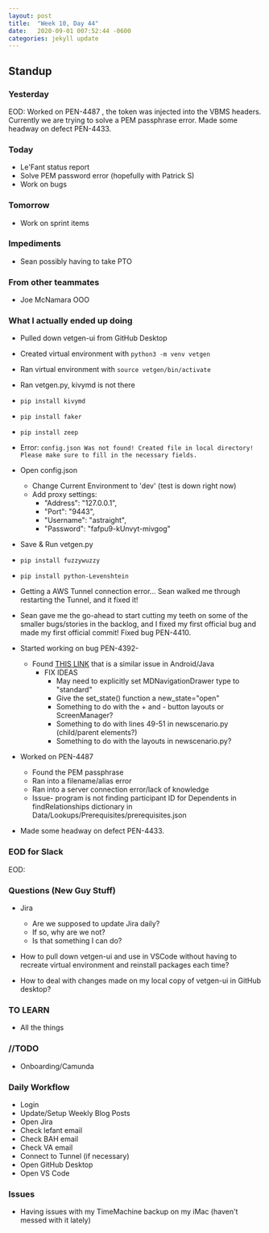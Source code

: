 ```yaml
---
layout: post
title:  "Week 10, Day 44"
date:   2020-09-01 007:52:44 -0600
categories: jekyll update
---
```


## Standup

### Yesterday
EOD: Worked on PEN-4487 , the token was injected into the VBMS headers. Currently we are trying to solve a PEM passphrase error. Made some headway on defect PEN-4433.

### Today
* Le'Fant status report
* Solve PEM password error (hopefully with Patrick S)
* Work on bugs

### Tomorrow
* Work on sprint items

### Impediments
* Sean possibly having to take PTO

### From other teammates
* Joe McNamara OOO

### What I actually ended up doing
* Pulled down vetgen-ui from GitHub Desktop
* Created virtual environment with `python3 -m venv vetgen`
* Ran virtual environment with `source vetgen/bin/activate`
* Ran vetgen.py, kivymd is not there
* `pip install kivymd`
* `pip install faker`
* `pip install zeep`
* Error: `config.json Was not found! Created file in local directory! Please make sure to fill in the necessary fields.`
* Open config.json
  * Change Current Environment to 'dev' (test is down right now)
  * Add proxy settings:
    * "Address": "127.0.0.1",
    * "Port": "9443",
    * "Username": "astraight",
    * "Password": "fafpu9-kUnvyt-mivgog"
* Save & Run vetgen.py
* `pip install fuzzywuzzy`
* `pip install python-Levenshtein`

* Getting a AWS Tunnel connection error... Sean walked me through restarting the Tunnel, and it fixed it!

* Sean gave me the go-ahead to start cutting my teeth on some of the smaller bugs/stories in the backlog, and I fixed my first official bug and made my first official commit! Fixed bug PEN-4410.

* Started working on bug PEN-4392- 
  * Found [THIS LINK](https://stackoverflow.com/questions/17498478/navigation-drawer-disable-click-through-on-items-behind-the-drawer) that is a similar issue in Android/Java
    * FIX IDEAS
      * May need to explicitly set MDNavigationDrawer type to "standard"
      * Give the set_state() function a new_state="open"
      * Something to do with the + and - button layouts or ScreenManager?
      * Something to do with lines 49-51 in newscenario.py (child/parent elements?)
      * Something to do with the layouts in newscenario.py?

* Worked on PEN-4487 
  * Found the PEM passphrase
  * Ran into a filename/alias error
  * Ran into a server connection error/lack of knowledge
  * Issue- program is not finding participant ID for Dependents in findRelationships dictionary in Data/Lookups/Prerequisites/prerequisites.json

* Made some headway on defect PEN-4433.

### EOD for Slack
EOD: 

### Questions (New Guy Stuff)
* Jira
  * Are we supposed to update Jira daily?
  * If so, why are we not?
  * Is that something I can do?

* How to pull down vetgen-ui and use in VSCode without having to recreate virtual environment and reinstall packages each time?

* How to deal with changes made on my local copy of vetgen-ui in GitHub desktop?

### TO LEARN
* All the things
  
### //TODO
* Onboarding/Camunda

### Daily Workflow
* Login
* Update/Setup Weekly Blog Posts
* Open Jira
* Check lefant email
* Check BAH email
* Check VA email
* Connect to Tunnel (if necessary)
* Open GitHub Desktop
* Open VS Code
  
### Issues
* Having issues with my TimeMachine backup on my iMac (haven't messed with it lately)
